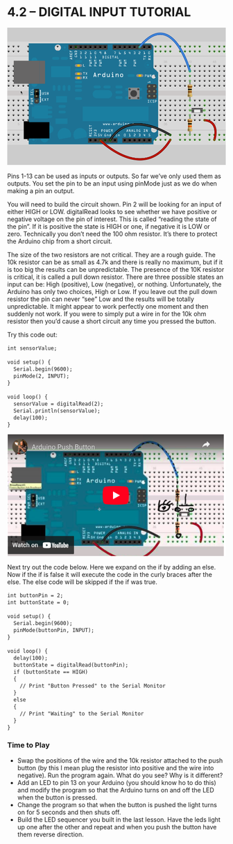 # 4.2 – DIGITAL INPUT TUTORIAL
![Arduino with button](images/pushbutton-no-led.png)

Pins 1-13 can be used as inputs or outputs. So far we’ve only used them as outputs. You set the pin to be an input using pinMode just as we do when making a pin an output.

You will need to build the circuit shown. Pin 2 will be looking for an input of either HIGH or LOW. digitalRead looks to see whether we have positive or negative voltage on the pin of interest. This is called “reading the state of the pin”. If it is positive the state is HIGH or one, if negative it is LOW or zero. Technically you don’t need the 100 ohm resistor. It’s there to protect the Arduino chip from a short circuit.

The size of the two resistors are not critical. They are a rough guide. The 10k resistor can be as small as 4.7k and there is really no maximum, but if it is too big the results can be unpredictable. The presence of the 10K resistor is critical, it is called a pull down resistor. There are three possible states an input can be: High (positive), Low (negative), or nothing. Unfortunately, the Arduino has only two choices, High or Low. If you leave out the pull down resistor the pin can never “see” Low and the results will be totally unpredictable. It might appear to work perfectly one moment and then suddenly not work. If you were to simply put a wire in for the 10k ohm resistor then you’d cause a short circuit any time you pressed the button.

Try this code out:
```
int sensorValue;

void setup() {
  Serial.begin(9600);
  pinMode(2, INPUT);
}

void loop() {
  sensorValue = digitalRead(2);
  Serial.println(sensorValue);
  delay(100);
}
```
[![YouTube Thumbnail](images/button_yt.png)](https://youtu.be/cRIQmmQJW4M)

Next try out the code below. Here we expand on the if by adding an else. Now if the if is false it will execute the code in the curly braces after the else. The else code will be skipped if the if was true.
```
int buttonPin = 2;
int buttonState = 0;

void setup() {
  Serial.begin(9600);
  pinMode(buttonPin, INPUT);
}

void loop() {
  delay(100);
  buttonState = digitalRead(buttonPin);
  if (buttonState == HIGH)
  {
    // Print "Button Pressed" to the Serial Monitor
  }
  else
  {
    // Print "Waiting" to the Serial Monitor
  }
}
```
### Time to Play
- Swap the positions of the wire and the 10k resistor attached to the push button (by this I mean plug the resistor into positive and the wire into negative). Run the program again. What do you see? Why is it different?
- Add an LED to pin 13 on your Arduino (you should know ho to do this) and modify the program so that the Arduino turns on and off the LED when the button is pressed.
- Change the program so that when the button is pushed the light turns on for 5 seconds and then shuts off.
- Build the LED sequencer you built in the last lesson. Have the leds light up one after the other and repeat and when you push the button have them reverse direction.
